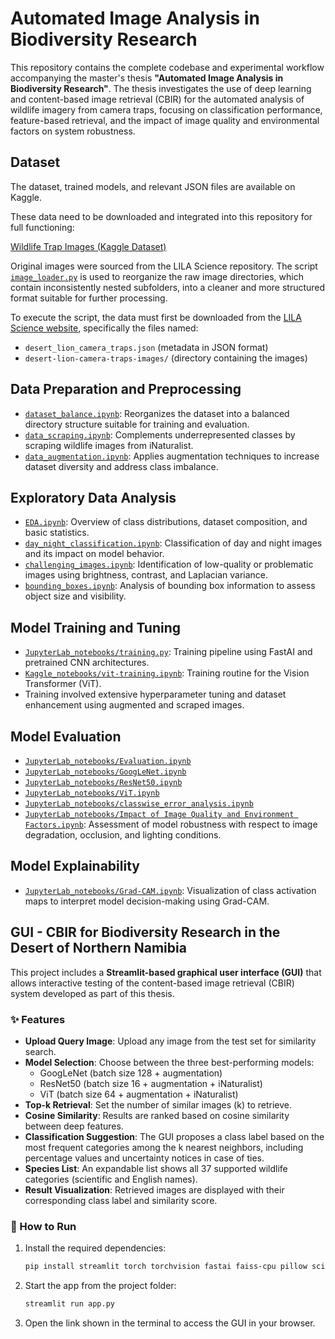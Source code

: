 # Automated Image Analysis in Biodiversity Research

This repository contains the complete codebase and experimental workflow accompanying the master's thesis **"Automated Image Analysis in Biodiversity Research"**. The thesis investigates the use of deep learning and content-based image retrieval (CBIR) for the automated analysis of wildlife imagery from camera traps, focusing on classification performance, feature-based retrieval, and the impact of image quality and environmental factors on system robustness.

## Dataset

The dataset, trained models, and relevant JSON files are available on Kaggle. 

These data need to be downloaded and integrated into this repository for full functioning:  

[Wildlife Trap Images (Kaggle Dataset)](https://www.kaggle.com/datasets/katzn13/wildlife-trap-images)

Original images were sourced from the LILA Science repository. The script [`image_loader.py`](image_loader.py) is used to reorganize the raw image directories, which contain inconsistently nested subfolders, into a cleaner and more structured format suitable for further processing.

To execute the script, the data must first be downloaded from the [LILA Science website](https://lila.science/datasets/desert-lion-conservation-camera-traps/), specifically the files named:

- `desert_lion_camera_traps.json` (metadata in JSON format)
- `desert-lion-camera-traps-images/` (directory containing the images)


## Data Preparation and Preprocessing

- [`dataset_balance.ipynb`](dataset_balance.ipynb): Reorganizes the dataset into a balanced directory structure suitable for training and evaluation.
- [`data_scraping.ipynb`](data_scraping.ipynb): Complements underrepresented classes by scraping wildlife images from iNaturalist.
- [`data_augmentation.ipynb`](data_augmentation.ipynb): Applies augmentation techniques to increase dataset diversity and address class imbalance.

## Exploratory Data Analysis

- [`EDA.ipynb`](EDA.ipynb): Overview of class distributions, dataset composition, and basic statistics.
- [`day_night_classification.ipynb`](day_night_classification.ipynb): Classification of day and night images and its impact on model behavior.
- [`challenging_images.ipynb`](challenging_images.ipynb): Identification of low-quality or problematic images using brightness, contrast, and Laplacian variance.
- [`bounding_boxes.ipynb`](bounding_boxes.ipynb): Analysis of bounding box information to assess object size and visibility.

## Model Training and Tuning

- [`JupyterLab_notebooks/training.py`](JupyterLab_notebooks/training.py): Training pipeline using FastAI and pretrained CNN architectures.
- [`Kaggle_notebooks/vit-training.ipynb`](Kaggle_notebooks/vit-training.ipynb): Training routine for the Vision Transformer (ViT).
- Training involved extensive hyperparameter tuning and dataset enhancement using augmented and scraped images.

## Model Evaluation

- [`JupyterLab_notebooks/Evaluation.ipynb`](JupyterLab_notebooks/Evaluation.ipynb)  
- [`JupyterLab_notebooks/GoogLeNet.ipynb`](JupyterLab_notebooks/GoogLeNet.ipynb)  
- [`JupyterLab_notebooks/ResNet50.ipynb`](JupyterLab_notebooks/ResNet50.ipynb)  
- [`JupyterLab_notebooks/ViT.ipynb`](JupyterLab_notebooks/ViT.ipynb)  
- [`JupyterLab_notebooks/classwise_error_analysis.ipynb`](JupyterLab_notebooks/classwise_error_analysis.ipynb)  
- [`JupyterLab_notebooks/Impact of Image Quality and Environment Factors.ipynb`](JupyterLab_notebooks/Impact%20of%20Image%20Quality%20and%20Environment%20Factors.ipynb): Assessment of model robustness with respect to image degradation, occlusion, and lighting conditions.

## Model Explainability

- [`JupyterLab_notebooks/Grad-CAM.ipynb`](JupyterLab_notebooks/Grad-CAM.ipynb): Visualization of class activation maps to interpret model decision-making using Grad-CAM.

## GUI - CBIR for Biodiversity Research in the Desert of Northern Namibia

This project includes a **Streamlit-based graphical user interface (GUI)** that allows interactive testing of the content-based image retrieval (CBIR) system developed as part of this thesis.

### ✨ Features

- **Upload Query Image**: Upload any image from the test set for similarity search.
- **Model Selection**: Choose between the three best-performing models:
  - GoogLeNet (batch size 128 + augmentation)
  - ResNet50 (batch size 16 + augmentation + iNaturalist)
  - ViT (batch size 64 + augmentation + iNaturalist)
- **Top-k Retrieval**: Set the number of similar images (k) to retrieve.
- **Cosine Similarity**: Results are ranked based on cosine similarity between deep features.
- **Classification Suggestion**: The GUI proposes a class label based on the most frequent categories among the k nearest neighbors, including percentage values and uncertainty notices in case of ties.
- **Species List**: An expandable list shows all 37 supported wildlife categories (scientific and English names).
- **Result Visualization**: Retrieved images are displayed with their corresponding class label and similarity score.

### 🚀 How to Run

1. Install the required dependencies:

    ```bash
    pip install streamlit torch torchvision fastai faiss-cpu pillow scikit-learn
    ```

2. Start the app from the project folder:

    ```bash
    streamlit run app.py
    ```

3. Open the link shown in the terminal to access the GUI in your browser.
